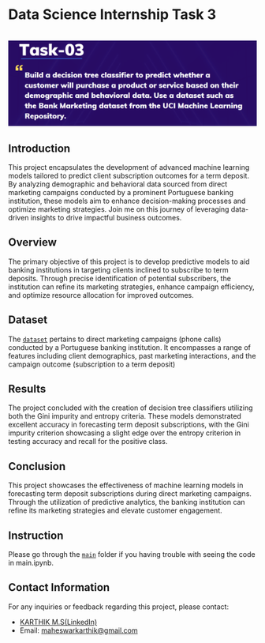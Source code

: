# Data Science Internship Task 3
<br>
<img src="https://github.com/karthi-1212/PRODIGY_DS_03/blob/main/TS_3.png">

## Introduction
This project encapsulates the development of advanced machine learning models tailored to predict client subscription outcomes for a term deposit. By analyzing demographic and behavioral data sourced from direct marketing campaigns conducted by a prominent Portuguese banking institution, these models aim to enhance decision-making processes and optimize marketing strategies. Join me on this journey of leveraging data-driven insights to drive impactful business outcomes.

## Overview
The primary objective of this project is to develop predictive models to aid banking institutions in targeting clients inclined to subscribe to term deposits. Through precise identification of potential subscribers, the institution can refine its marketing strategies, enhance campaign efficiency, and optimize resource allocation for improved outcomes.

## Dataset
The <a href="https://github.com/karthi-1212/PRODIGY_DS_03/blob/main/modified_bank_data.csv">`dataset`</a> pertains to direct marketing campaigns (phone calls) conducted by a Portuguese banking institution. It encompasses a range of features including client demographics, past marketing interactions, and the campaign outcome (subscription to a term deposit)

## Results
The project concluded with the creation of decision tree classifiers utilizing both the Gini impurity and entropy criteria. These models demonstrated excellent accuracy in forecasting term deposit subscriptions, with the Gini impurity criterion showcasing a slight edge over the entropy criterion in testing accuracy and recall for the positive class.

## Conclusion
This project showcases the effectiveness of machine learning models in forecasting term deposit subscriptions during direct marketing campaigns. Through the utilization of predictive analytics, the banking institution can refine its marketing strategies and elevate customer engagement.

## Instruction
Please go through the <a href="https://github.com/karthi-1212/PRODIGY_DS_03/blob/main/main">`main`</a> folder if you having trouble with seeing the code in main.ipynb.

## Contact Information
For any inquiries or feedback regarding this project, please contact:

- <a href="https://www.linkedin.com/in/karthik-m-s1212/">KARTHIK M.S(LinkedIn)</a>
- Email: maheswarkarthik@gmail.com
